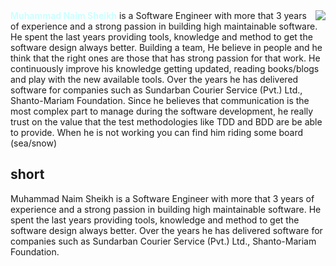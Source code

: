 <img style="float: right" src="https://avatars.githubusercontent.com/u/34399467?v=4">
<b style="color:#ccffff">Muhammad Naim Sheikh</b> is a Software Engineer with more that 3 years of experience and a strong passion in building high maintainable software. 
He spent the last years providing tools, knowledge and method to get the software design always better. Building a team, He believe in people and he think that the right ones are those that has strong passion for that work.
He continuously improve his knowledge getting updated, reading books/blogs and play with the new available tools. 
Over the years he has delivered software for companies such as Sundarban Courier Service (Pvt.) Ltd., Shanto-Mariam Foundation. 
Since he believes that communication is the most complex part to manage during the software development, he really trust on the value that the test methodologies like TDD and BDD are be able to provide. 
When he is not working you can find him riding some board (sea/snow)

short
-----
Muhammad Naim Sheikh is a Software Engineer with more that 3 years of experience and a strong passion in building high maintainable software. He spent the last years providing tools, knowledge and method to get the software design always better. Over the years he has delivered software for companies such as Sundarban Courier Service (Pvt.) Ltd., Shanto-Mariam Foundation.
